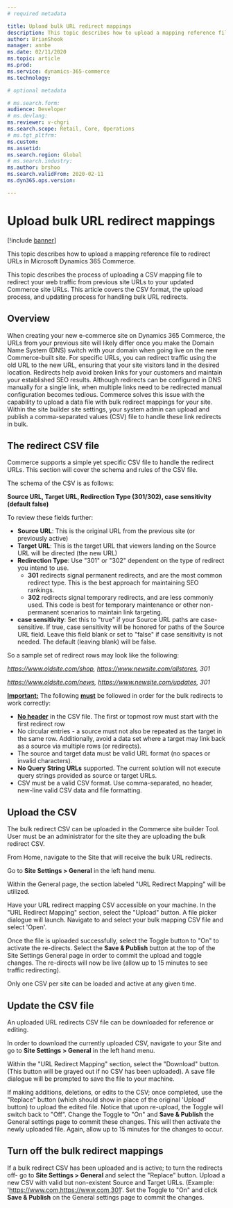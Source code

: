 ```yaml
---
# required metadata

title: Upload bulk URL redirect mappings 
description: This topic describes how to upload a mapping reference file to redirect URLs in Microsoft Dynamics 365 Commerce.
author: BrianShook
manager: annbe
ms.date: 02/11/2020
ms.topic: article
ms.prod: 
ms.service: dynamics-365-commerce
ms.technology: 

# optional metadata

# ms.search.form: 
audience: Developer
# ms.devlang: 
ms.reviewer: v-chgri
ms.search.scope: Retail, Core, Operations
# ms.tgt_pltfrm: 
ms.custom: 
ms.assetid: 
ms.search.region: Global
# ms.search.industry: 
ms.author: brshoo
ms.search.validFrom: 2020-02-11
ms.dyn365.ops.version: 

---
```


# Upload bulk URL redirect mappings

[!include [banner](includes/banner.md)]

This topic describes how to upload a mapping reference file to redirect URLs in Microsoft Dynamics 365 Commerce.

This topic describes the process of uploading a CSV mapping file to redirect your web traffic from previous site URLs to your updated Commerce site URLs. This article covers the CSV format, the upload process, and updating process for handling bulk URL redirects.

## Overview

When creating your new e-commerce site on Dynamics 365 Commerce, the URLs from your previous site will likely differ once you make the Domain Name System (DNS) switch with your domain when going live on the new Commerce-built site. For specific URLs, you can redirect traffic using the old URL to the new URL, ensuring that your site visitors land in the desired location. Redirects help avoid broken links for your customers and maintain your established SEO results. Although redirects can be configured in DNS manually for a single link, when multiple links need to be redirected manual configuration becomes tedious. Commerce solves this issue with the capability to upload a data file with bulk redirect mappings for your site. Within the site builder site settings, your system admin can upload and publish a comma-separated values (CSV) file to handle these link redirects in bulk.

## The redirect CSV file

Commerce supports a simple yet specific CSV file to handle the redirect URLs. This section will cover the schema and rules of the CSV file. 

The schema of the CSV is as follows:

**Source URL, Target URL, Redirection Type (301/302), case sensitivity (default false)**

To review these fields further:

- **Source URL**: This is the original URL from the previous site (or previously active)
- **Target URL**: This is the target URL that viewers landing on the Source URL will be directed (the new URL)
- **Redirection Type**: Use "301" or "302" dependent on the type of redirect you intend to use. 
  - **301** redirects signal permanent redirects, and are the most common redirect type. This is the best approach for maintaining SEO rankings.
  - **302** redirects signal temporary redirects, and are less commonly used. This code is best for temporary maintenance or other non-permanent scenarios to maintain link targeting.
- **case sensitivity**: Set this to "true" if your Source URL paths are case-sensitive. If true, case sensitivity will be honored for paths of the Source URL field. Leave this field blank or set to "false" if case sensitivity is not needed. The default (leaving blank) will be false.

So a sample set of redirect rows may look like the following:

*https://www.oldsite.com/shop, https://www.newsite.com/allstores, 301*

*https://www.oldsite.com/news, https://www.newsite.com/updates, 301*

**<u>Important:</u>** The following **<u>must</u>** be followed in order for the bulk redirects to work correctly:

- **<u>No header</u>** in the CSV file. The first or topmost row must start with the first redirect row
- No circular entries - a source must not also be repeated as the target in the same row. Additionally, avoid a data set where a target may link back as a source via multiple rows (or redirects).
- The source and target data must be valid URL format (no spaces or invalid characters).
- **No Query String URLs** supported. The current solution will not execute query strings provided as source or target URLs.
- CSV must be a valid CSV format. Use comma-separated, no header, new-line valid CSV data and file formatting.

## Upload the CSV

The bulk redirect CSV can be uploaded in the Commerce site builder Tool. User must be an administrator for the site they are uploading the bulk redirect CSV. 

From Home, navigate to the Site that will receive the bulk URL redirects.

Go to **Site Settings > General** in the left hand menu.

Within the General page, the section labeled "URL Redirect Mapping" will be utilized.

Have your URL redirect mapping CSV accessible on your machine. In the "URL Redirect Mapping" section, select the "Upload" button. A file picker dialogue will launch. Navigate to and select your bulk mapping CSV file and select 'Open'.

Once the file is uploaded successfully, select the Toggle button to "On" to activate the re-directs. Select the **Save & Publish** button at the top of the Site Settings General page in order to commit the upload and toggle changes. The re-directs will now be live (allow up to 15 minutes to see traffic redirecting).

Only one CSV per site can be loaded and active at any given time.

## Update the CSV file

An uploaded URL redirects CSV file can be downloaded for reference or editing.

In order to download the currently uploaded CSV, navigate to your Site and go to **Site Settings > General** in the left hand menu.

Within the "URL Redirect Mapping" section, select the "Download" button. (This button will be grayed out if no CSV has been uploaded). A save file dialogue will be prompted to save the file to your machine.

If making additions, deletions, or edits to the CSV; once completed, use the "Replace" button (which should show in place of the original 'Upload' button) to upload the edited file. Notice that upon re-upload, the Toggle will switch back to "Off".  Change the Toggle to "On" and **Save & Publish** the General settings page to commit these changes. This will then activate the newly uploaded file. Again, allow up to 15 minutes for the changes to occur. 

## Turn off the bulk redirect mappings

If a bulk redirect CSV has been uploaded and is active; to turn the redirects off- go to **Site Settings > General** and select the "Replace" button. Upload a new CSV with valid but non-existent Source and Target URLs. (Example: 'https://www.com,https://www.com,301'. Set the Toggle to "On" and click **Save & Publish** on the General settings page to commit the changes.
